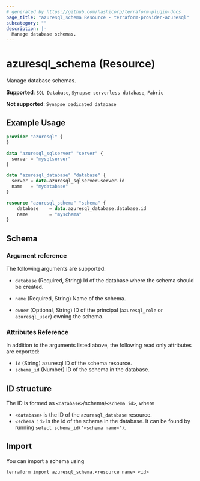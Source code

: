 ```yaml
---
# generated by https://github.com/hashicorp/terraform-plugin-docs
page_title: "azuresql_schema Resource - terraform-provider-azuresql"
subcategory: ""
description: |-
  Manage database schemas.
---
```


# azuresql_schema (Resource)

Manage database schemas.

**Supported**: `SQL Database`, `Synapse serverless database`, `Fabric` 

**Not supported**: `Synapse dedicated database`

## Example Usage

```terraform
provider "azuresql" {
}

data "azuresql_sqlserver" "server" {
  server = "mysqlserver"
}

data "azuresql_database" "database" {
  server = data.azuresql_sqlserver.server.id
  name   = "mydatabase"
}

resource "azuresql_schema" "schema" {
    database 	= data.azuresql_database.database.id
    name     	= "myschema"
}

```

<!-- schema generated by tfplugindocs -->
## Schema

### Argument reference
The following arguments are supported:

- `database` (Required, String) Id of the database where the schema should be created.
- `name` (Required, String) Name of the schema.

- `owner` (Optional, String) ID of the principal (`azuresql_role` or `azuresql_user`) owning the schema.

### Attributes Reference
In addition to the arguments listed above, the following read only attributes are exported:

- `id` (String) azuresql ID of the schema resource.
- `schema_id` (Number) ID of the schema in the database.

## ID structure

The ID is formed as `<database>`/schema/`<schema id>`, where
* `<database>` is the ID of the `azuresql_database` resource.
* `<schema id>` is the id of the schema in the database. It can be found by running `select schema_id('<schema name>')`.

## Import

You can import a schema using 

```shell
terraform import azuresql_schema.<resource name> <id>
```